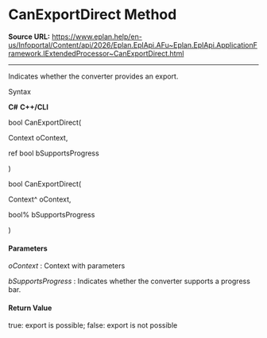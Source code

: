 # CanExportDirect Method

**Source URL:** https://www.eplan.help/en-us/Infoportal/Content/api/2026/Eplan.EplApi.AFu~Eplan.EplApi.ApplicationFramework.IExtendedProcessor~CanExportDirect.html

---

Indicates whether the converter provides an export.

Syntax

**C#**
**C++/CLI**


bool CanExportDirect( 

   Context oContext,

   ref bool bSupportsProgress

)

bool CanExportDirect( 

   Context^ oContext,

   bool% bSupportsProgress

)


#### Parameters

*oContext*
:   Context with parameters

*bSupportsProgress*
:   Indicates whether the converter supports a progress bar.

#### Return Value

true: export is possible; false: export is not possible
